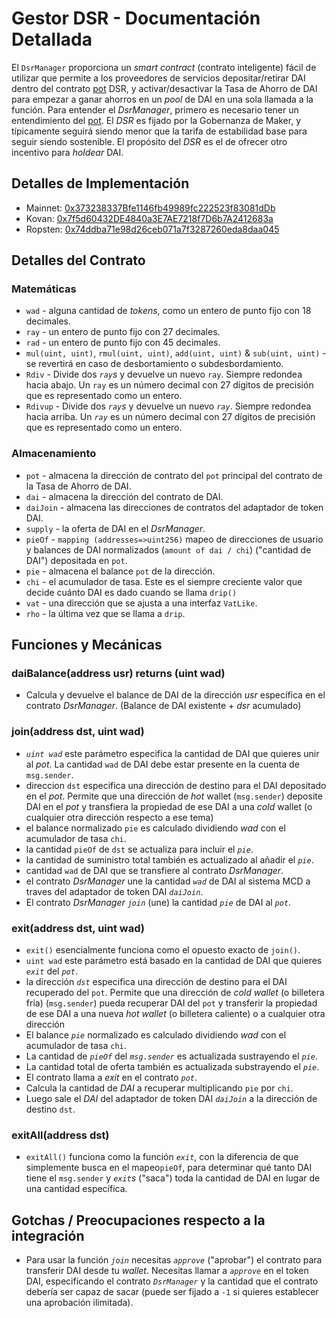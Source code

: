 # Gestor DSR - Documentación Detallada 

El `DsrManager` proporciona un _smart contract_ (contrato inteligente) fácil de utilizar que permite a los proveedores de servicios depositar/retirar DAI dentro del contrato [pot](https://docs.makerdao.com/smart-contract-modules/rates-module/pot-detailed-documentation-esp) DSR, y activar/desactivar la Tasa de Ahorro de DAI para empezar a ganar ahorros en un _pool_ de DAI en una sola llamada a la función. Para entender el _DsrManager_, primero es necesario tener un entendimiento del [pot](https://docs.makerdao.com/smart-contract-modules/rates-module/pot-detailed-documentation-esp). El _DSR_ es fijado por la Gobernanza de Maker, y típicamente seguirá siendo menor que la tarifa de estabilidad base para seguir siendo sostenible. El propósito del _DSR_ es el de ofrecer otro incentivo para _holdear_ DAI.  

## Detalles de Implementación 

* Mainnet: [0x373238337Bfe1146fb49989fc222523f83081dDb](https://etherscan.io/address/0x373238337Bfe1146fb49989fc222523f83081dDb#code)
* Kovan: [0x7f5d60432DE4840a3E7AE7218f7D6b7A2412683a](https://kovan.etherscan.io/address/0x7f5d60432DE4840a3E7AE7218f7D6b7A2412683a#code)
* Ropsten: [0x74ddba71e98d26ceb071a7f3287260eda8daa045](https://ropsten.etherscan.io/address/0x74ddba71e98d26ceb071a7f3287260eda8daa045#code)

## Detalles del Contrato

### Matemáticas 

* `wad` - alguna cantidad de _tokens_, como un entero de punto fijo con 18 decimales. 
* `ray` - un entero de punto fijo con 27 decimales. 
* `rad` - un entero de punto fijo con 45 decimales. 
* `mul(uint, uint)`, `rmul(uint, uint)`, `add(uint, uint)` & `sub(uint, uint)` - se revertirá en caso de desbortamiento o subdesbordamiento.  
* `Rdiv` - Divide dos _`ray`s_ y devuelve un nuevo `ray`. Siempre redondea hacia abajo. Un `ray` es un número decimal con 27 dígitos de precisión que es representado como un entero.  
* `Rdivup` - Divide dos _`ray`s_ y devuelve un nuevo _`ray`_. Siempre redondea hacia arriba. Un _`ray`_ es un número decimal con 27 dígitos de precisión que es representado como un entero. 

### Almacenamiento 

* `pot` - almacena la dirección de contrato del `pot` principal del contrato de la Tasa de Ahorro de DAI. 
* `dai` - almacena la dirección del contrato de DAI. 
* `daiJoin` - almacena las direcciones de contratos del adaptador de token DAI.
* `supply` - la oferta de DAI en el _DsrManager_.
* `pieOf` - `mapping (addresses=>uint256)` mapeo de direcciones de usuario y balances de DAI normalizados \(`amount of dai / chi`\) ("cantidad de DAI") depositada en `pot`.
 * `pie` - almacena el balance `pot` de la dirección. 
* `chi` - el acumulador de tasa. Este es el siempre creciente valor que decide cuánto DAI es dado cuando se llama `drip()`
* `vat` - una dirección que se ajusta a una interfaz `VatLike`. 
* `rho` - la última vez que se llama a `drip`.

## Funciones y Mecánicas

### daiBalance\(address usr\) returns \(uint wad\)

* Calcula y devuelve el balance de DAI de la dirección _usr_ específica en el contrato _DsrManager_. \(Balance de DAI existente + _dsr_ acumulado\)

### join\(address dst, uint wad\)

* _`uint wad`_ este parámetro especifica la cantidad de DAI que quieres unir al _pot_. La cantidad `wad` de DAI debe estar presente en la cuenta de `msg.sender`. 
* direccion `dst` especifica una dirección de destino para el DAI depositado en el _pot_. Permite que una dirección de _hot_ wallet \(`msg.sender`\) deposite DAI en el _pot_ y transfiera la propiedad de ese DAI a una _cold_ wallet \(o cualquier otra dirección respecto a ese tema\) 
* el balance normalizado `pie` es calculado dividiendo _wad_ con el acumulador de tasa `chi`.
* la cantidad `pieOf` de `dst` se actualiza para incluir el _`pie`_.
* la cantidad de suministro total también es actualizado al añadir el _`pie`_.
* cantidad `wad` de DAI que se transfiere al contrato _DsrManager_.
* el contrato _DsrManager_ une la cantidad _`wad`_ de DAI al sistema MCD a traves del adaptador de token DAI _`daiJoin`_.
* El contrato _DsrManager_ _`join`_ (une) la cantidad _`pie`_ de DAI al _`pot`_. 

### exit\(address dst, uint wad\)

* `exit()` esencialmente funciona como el opuesto exacto de `join()`. 
* `uint wad` este parámetro está basado en la cantidad de DAI que quieres _`exit`_ del _`pot`_.
* la dirección _`dst`_ especifica una dirección de destino para el DAI recuperado del `pot`. Permite que una dirección de _cold wallet_ (o billetera fría) \(`msg.sender`\) pueda recuperar DAI del `pot` y transferir la propiedad de ese DAI a una nueva _hot wallet_ \(o billetera caliente\) o a cualquier otra dirección 
* El balance _`pie`_ normalizado es calculado dividiendo _wad_ con el acumulador de tasa `chi`.  
* La cantidad de _`pieOf`_ del _`msg.sender`_ es actualizada sustrayendo el _`pie`_.
* La cantidad total de oferta también es actualizada substrayendo el _`pie`_.
* El contrato llama a _exit_ en el contrato _`pot`_.  
* Calcula la cantidad de _DAI_ a recuperar multiplicando `pie` por `chi`.
* Luego sale el _DAI_ del adaptador de token DAI _`daiJoin`_ a la dirección de destino `dst`.

### exitAll\(address dst\)

* `exitAll()` funciona como la función _`exit`_, con la diferencia de que simplemente busca en el mapeo`pieOf`, para determinar qué tanto DAI tiene el `msg.sender` y _`exit`s_ ("saca") toda la cantidad de DAI en lugar de una cantidad específica.  

## Gotchas / Preocupaciones respecto a la integración

* Para usar la función _`join`_ necesitas _`approve`_ ("aprobar") el contrato para transferir DAI desde tu _wallet_. Necesitas llamar a _`approve`_ en el token DAI, especificando el contrato _`DsrManager`_ y la cantidad que el contrato debería ser capaz de sacar \(puede ser fijado a `-1` si quieres establecer una aprobación ilimitada\).